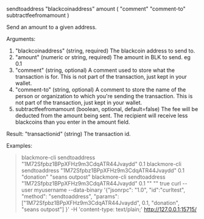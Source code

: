 sendtoaddress "blackcoinaddress" amount ( "comment" "comment-to" subtractfeefromamount )

Send an amount to a given address.

Arguments:
1. "blackcoinaddress"  (string, required) The blackcoin address to send to.
2. "amount"      (numeric or string, required) The amount in BLK to send. eg 0.1
3. "comment"     (string, optional) A comment used to store what the transaction is for. 
                             This is not part of the transaction, just kept in your wallet.
4. "comment-to"  (string, optional) A comment to store the name of the person or organization 
                             to which you're sending the transaction. This is not part of the 
                             transaction, just kept in your wallet.
5. subtractfeefromamount  (boolean, optional, default=false) The fee will be deducted from the amount being sent.
                             The recipient will receive less blackcoins than you enter in the amount field.

Result:
"transactionid"  (string) The transaction id.

Examples:
> blackmore-cli sendtoaddress "1M72Sfpbz1BPpXFHz9m3CdqATR44Jvaydd" 0.1
> blackmore-cli sendtoaddress "1M72Sfpbz1BPpXFHz9m3CdqATR44Jvaydd" 0.1 "donation" "seans outpost"
> blackmore-cli sendtoaddress "1M72Sfpbz1BPpXFHz9m3CdqATR44Jvaydd" 0.1 "" "" true
> curl --user myusername --data-binary '{"jsonrpc": "1.0", "id":"curltest", "method": "sendtoaddress", "params": ["1M72Sfpbz1BPpXFHz9m3CdqATR44Jvaydd", 0.1, "donation", "seans outpost"] }' -H 'content-type: text/plain;' http://127.0.0.1:15715/

